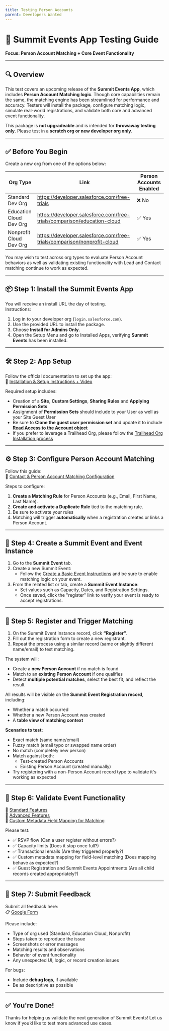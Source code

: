 ```yaml
---
title: Testing Person Accounts
parent: Developers Wanted
---
```


# 🧪 Summit Events App Testing Guide  
**Focus: Person Account Matching + Core Event Functionality**

---

## 🔍 Overview

This test covers an upcoming release of the **Summit Events App**, which includes **Person Account Matching logic**. Though core capabilities remain the same, the matching engine has been streamlined for performance and accuracy. Testers will install the package, configure matching logic, simulate real-world registrations, and validate both core and advanced event functionality.

This package is **not upgradeable** and is intended for **throwaway testing only**. Please test in a **scratch org or new developer org only**.

---

## ✅ Before You Begin

Create a new org from one of the options below:

| Org Type | Link | Person Accounts Enabled |
|----------|------|--------------------------|
| Standard Dev Org | https://developer.salesforce.com/free-trials | ❌ No |
| Education Cloud Dev Org | https://developer.salesforce.com/free-trials/comparison/education-cloud | ✅ Yes |
| Nonprofit Cloud Dev Org | https://developer.salesforce.com/free-trials/comparison/nonprofit-cloud | ✅ Yes |

You may wish to test across org types to evaluate Person Account behaviors as well as validating existing functionality with Lead and Contact matching continue to work as expected.

---

## 📦 Step 1: Install the Summit Events App

You will receive an install URL the day of testing.  
Instructions:

1. Log in to your developer org (`login.salesforce.com`).
2. Use the provided URL to install the package.
3. Choose **Install for Admins Only**.
4. Open the Setup Menu and go to Installed Apps, verifying **Summit Events** has been installed.

---

## 🛠 Step 2: App Setup

Follow the official documentation to set up the app:  
🔗 [Installation & Setup Instructions + Video](https://sfdo-community-sprints.github.io/summit-events-app-documentation/docs/Getting-Started/Installing/)

Required setup includes:

- Creation of a **Site**, **Custom Settings**, **Sharing Rules** and **Applying Permission Sets**
- Assignment of **Permission Sets** should include to your User as well as your Site Guest User
- Be sure to **Clone the guest user permission set** and update it to include [**Read Access to the Account object**](https://sfdo-community-sprints.github.io/summit-events-app-documentation/docs/Getting-Started/Installing/#create-a-custom-permission-set-for-the-guest-user)
- If you prefer to leverage a Trailhead Org, please follow the [Trailhead Org Installation process](https://sfdo-community-sprints.github.io/summit-events-app-documentation/docs/Getting-Started/trailhead-install/)

---

## ⚙️ Step 3: Configure Person Account Matching

Follow this guide:  
🔗 [Contact & Person Account Matching Configuration](https://sfdo-community-sprints.github.io/summit-events-app-documentation/docs/advanced-features/Contact-Matching/)

Steps to configure:

1. **Create a Matching Rule** for Person Accounts (e.g., Email, First Name, Last Name).
2. **Create and activate a Duplicate Rule** tied to the matching rule.
3. Be sure to activate your rules
4. Matching will trigger **automatically** when a registration creates or links a Person Account.

---

## 📅 Step 4: Create a Summit Event and Event Instance

1. Go to the **Summit Event** tab.
2. Create a new Summit Event:
   - Follow the [Create a Basic Event Instructions](https://sfdo-community-sprints.github.io/summit-events-app-documentation/docs/Getting-Started/create-basic-event/) and be sure to enable matching logic on your event.
3. From the related list or tab, create a **Summit Event Instance**:
   - Set values such as Capacity, Dates, and Registration Settings.
   - Once saved, click the "register" link to verify your event is ready to accept registrations.

---

## 👥 Step 5: Register and Trigger Matching

1. On the Summit Event Instance record, click **“Register”**.
2. Fill out the registration form to create a new registrant.
3. Repeat the process using a similar record (same or slightly different name/email) to test matching.

The system will:

- Create a **new Person Account** if no match is found
- Match to an **existing Person Account** if one qualifies
- Detect **multiple potential matches**, select the best fit, and reflect the result

All results will be visible on the **Summit Event Registration record**, including:

- Whether a match occurred
- Whether a new Person Account was created
- A **table view of matching context**

**Scenarios to test:**

- Exact match (same name/email)
- Fuzzy match (email typo or swapped name order)
- No match (completely new person)
- Match against both:
   - Test-created Person Accounts
   - Existing Person Account (created manually)
- Try registering with a non-Person Account record type to validate it's working as expected

---

## 🧪 Step 6: Validate Event Functionality

🔗 [Standard Features](https://sfdo-community-sprints.github.io/summit-events-app-documentation/docs/standard-features/)  
🔗 [Advanced Features](https://sfdo-community-sprints.github.io/summit-events-app-documentation/docs/advanced-features/)  
🔗 [Custom Metadata Field Mapping for Matching](https://sfdo-community-sprints.github.io/summit-events-app-documentation/docs/advanced-features/Contact-Matching/#custom-metadata-for-field-mapping)

Please test:

- ✅ RSVP flow (Can a user register without errors?)
- ✅ Capacity limits (Does it stop once full?)
- ✅ Transactional emails (Are they triggered properly?)
- ✅ Custom metadata mapping for field-level matching (Does mapping behave as expected?)
- ✅ Guest Registration and Summit Events Appointments (Are all child records created appropriately?)

---

## 📝 Step 7: Submit Feedback

Submit all feedback here:  
📋 [Google Form](https://forms.gle/LDMYekkdJoLvYah66)

Please include:

- Type of org used (Standard, Education Cloud, Nonprofit)
- Steps taken to reproduce the issue
- Screenshots or error messages
- Matching results and observations
- Behavior of event functionality
- Any unexpected UI, logic, or record creation issues

For bugs:

- Include **debug logs**, if available
- Be as descriptive as possible

---

## ✅ You're Done!

Thanks for helping us validate the next generation of Summit Events! Let us know if you’d like to test more advanced use cases.

